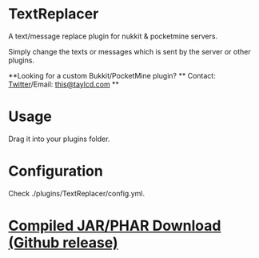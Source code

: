 # TextReplacer
A text/message replace plugin for nukkit & pocketmine servers.

Simply change the texts or messages which is sent by the server or other plugins.

**Looking for a custom Bukkit/PocketMine plugin? ** Contact: [Twitter](http://twitter.com/_Taylcd)/Email: this@taylcd.com **

# Usage
Drag it into your plugins folder.

# Configuration
Check ./plugins/TextReplacer/config.yml.
 
# [Compiled JAR/PHAR Download (Github release)](https://github.com/Taylcd/TextReplacer/releases)
